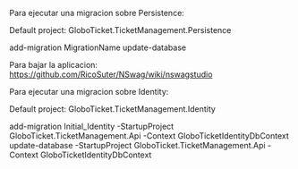 Para ejecutar una migracion sobre Persistence:

Default project: GloboTicket.TicketManagement.Persistence

add-migration MigrationName
update-database

Para bajar la aplicacion:
https://github.com/RicoSuter/NSwag/wiki/nswagstudio

Para ejecutar una migracion sobre Identity:

Default project: GloboTicket.TicketManagement.Identity

add-migration Initial_Identity -StartupProject GloboTicket.TicketManagement.Api -Context GloboTicketIdentityDbContext
update-database -StartupProject GloboTicket.TicketManagement.Api -Context GloboTicketIdentityDbContext